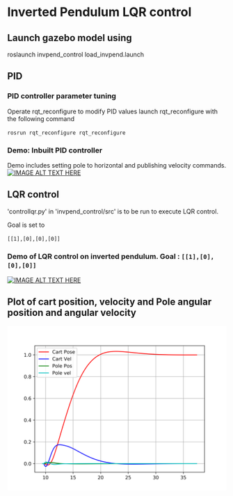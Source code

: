 # Inverted Pendulum LQR control

## Launch gazebo model using 
roslaunch invpend_control load_invpend.launch

## PID
### PID controller parameter tuning 
Operate rqt_reconfigure to modify PID values
launch rqt_reconfigure with the following command

`rosrun rqt_reconfigure rqt_reconfigure`

### Demo: Inbuilt PID controller
Demo includes setting pole to horizontal and publishing velocity commands.
[![IMAGE ALT TEXT HERE](https://img.youtube.com/vi/Mm0ADOcttg8/0.jpg)](https://youtu.be/Mm0ADOcttg8)

## LQR control
'controllqr.py' in 'invpend_control/src' is to be run to execute LQR control.

Goal is set to

`[[1],[0],[0],[0]]`

### Demo of LQR control on inverted pendulum. Goal : `[[1],[0],[0],[0]]`
[![IMAGE ALT TEXT HERE](https://img.youtube.com/vi/5TH1VlKVSfs/0.jpg)](https://youtu.be/5TH1VlKVSfs)

## Plot of cart position, velocity and Pole angular position and angular velocity
![alt txt](invpend_control/scripts/plot1.png "Plot 1")

